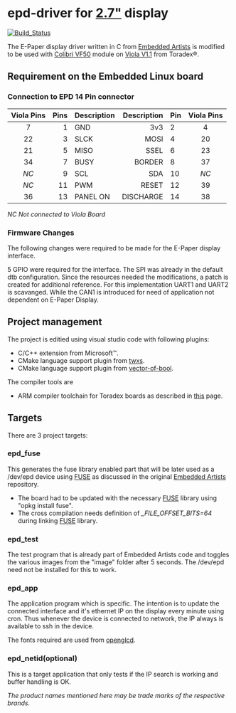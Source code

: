 
# epd-driver for [2.7"] display

[![Build_Status](https://travis-ci.com/sohal/epd-driver.svg?branch=master)](https://travis-ci.com/sohal/epd-driver)

The E-Paper display driver written in C from [Embedded Artists][1] is modified to be used with [Colibri VF50][2] module on [Viola V1.1][5] from Toradex&reg;.

## Requirement on the Embedded Linux board

### Connection to EPD 14 Pin connector

| Viola Pins   | Pins   | Description   | Description   | Pin   | Viola Pins   |
| :----------: | -----: | :------------ | ------------: | :---- | :----------: |
| 7  | 1  | GND         |  3v3      | 2  | 4  |
| 22 | 3  | SLCK        | MOSI      | 4  | 20 |
| 21 | 5  | MISO        | SSEL      | 6  | 23 |
| 34 | 7  | BUSY        | BORDER    | 8  | 37 |
|*NC*| 9  | SCL         | SDA       | 10 |*NC*|
|*NC*| 11 | PWM         | RESET     | 12 | 39 |
| 36 | 13 | PANEL ON    | DISCHARGE | 14 | 38 |
*NC Not connected to Viola Board*

### Firmware Changes

The following changes were required to be made for the E-Paper display interface.

   5 GPIO were required for the interface. The SPI was already in the default dtb configuration. Since the resources needed the modifications, a patch is created for additional reference.   For this implementation UART1 and UART2 is scavanged. While the CAN1 is introduced for need of application not dependent on E-Paper Display.

## Project management

The project is editied using visual studio code with following plugins:

- C/C++ extension from Microsoft&trade;.
- CMake language support plugin from [twxs][6].
- CMake language support plugin from [vector-of-bool][7].

The compiler tools are
 
- ARM compiler toolchain for Toradex boards as described in [this][3] page.

## Targets

There are 3 project targets:

### epd_fuse

This generates the fuse library enabled part that will be later used as a /dev/epd device using [FUSE] as discussed in the original [Embedded Artists][1] repository.

- The board had to be updated with the necessary [FUSE] library using "opkg install fuse". 
- The cross compilation needs definition of *_FILE_OFFSET_BITS=64* during linking [FUSE] library.

### epd_test

The test program that is already part of Embedded Artists code and toggles the various images from the "image" folder after 5 seconds. The /dev/epd need not be installed for this to work.

### epd_app

The application program which is specific. The intention is to update the connected interface and it's ethernet IP on the display every minute using cron. Thus whenever the device is connected to network, the IP always is available to ssh in the device.

The fonts required are used from [openglcd][4].

### epd_netid(optional)

This is a target application that only tests if the IP search is working and buffer handling is OK.

[1]: https://github.com/embeddedartists/gratis
[2]: https://www.toradex.com/computer-on-modules/colibri-arm-family/nxp-freescale-vybrid-vf5xx
[3]: https://developer.toradex.com/knowledge-base/build-u-boot-and-linux-kernel-from-source-code
[4]: https://bitbucket.org/bperrybap/openglcd/wiki/Home
[5]: https://www.toradex.com/products/carrier-board/viola-carrier-board
[6]: https://github.com/twxs/gitflow
[7]: https://github.com/vector-of-bool/vscode-cmake-tools
[FUSE]: https://en.wikipedia.org/wiki/Filesystem_in_Userspace
[2.7"]: https://www.embeddedartists.com/products/displays/lcd_27_epaper.php

*The product names mentioned here may be trade marks of the respective brands.*